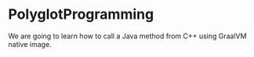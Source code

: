 # PolyglotProgramming

We are going to learn how to call a Java method from C++ using GraalVM native image. 
